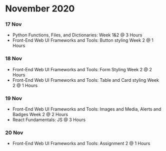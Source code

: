 # November 2020

### 17 Nov
- Python Functions, Files, and Dictionaries: Week 1&2 @ 3 Hours
- Front-End Web UI Frameworks and Tools: Button styling Week 2 @ 1 Hours

### 18 Nov
- Front-End Web UI Frameworks and Tools: Form Styling Week 2 @ 2 Hours
- Front-End Web UI Frameworks and Tools: Table and Card styling Week 2 @ 1 Hours

### 19 Nov
- Front-End Web UI Frameworks and Tools: Images and Media, Alerts and Badges Week 2 @ 2 Hours
- React Fundamentals: JS @ 3 Hours

### 20 Nov
- Front-End Web UI Frameworks and Tools: Assignment 2 @ 1 Hours
